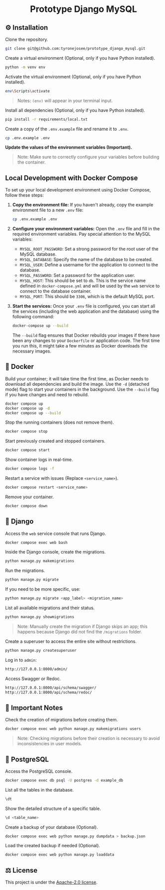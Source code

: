 <d align="center">
  <h1><strong>Prototype Django MySQL</strong></h1>
</d>

## ⚙️ Installation

Clone the repository.

```bash
git clone git@github.com:tyronejosee/prototype_django_mysql.git
```

Create a virtual environment (Optional, only if you have Python installed).

```bash
python -m venv env
```

Activate the virtual environment (Optional, only if you have Python installed).

```bash
env\Scripts\activate
```

> Notes: `(env)` will appear in your terminal input.

Install all dependencies (Optional, only if you have Python installed).

```bash
pip install -r requirements/local.txt
```

Create a copy of the `.env.example` file and rename it to `.env`.

```bash
cp .env.example .env
```

**Update the values of the environment variables (Important).**

> Note: Make sure to correctly configure your variables before building the container.

## Local Development with Docker Compose

To set up your local development environment using Docker Compose, follow these steps:

1.  **Copy the environment file:**
    If you haven't already, copy the example environment file to a new `.env` file:
    ```bash
    cp .env.example .env
    ```

2.  **Configure your environment variables:**
    Open the `.env` file and fill in the required environment variables. Pay special attention to the MySQL variables:
    *   `MYSQL_ROOT_PASSWORD`: Set a strong password for the root user of the MySQL database.
    *   `MYSQL_DATABASE`: Specify the name of the database to be created.
    *   `MYSQL_USER`: Define a username for the application to connect to the database.
    *   `MYSQL_PASSWORD`: Set a password for the application user.
    *   `MYSQL_HOST`: This should be set to `db`. This is the service name defined in `docker-compose.yml` and will be used by the `web` service to connect to the database container.
    *   `MYSQL_PORT`: This should be `3306`, which is the default MySQL port.

3.  **Start the services:**
    Once your `.env` file is configured, you can start all the services (including the web application and the database) using the following command:
    ```bash
    docker-compose up --build
    ```
    The `--build` flag ensures that Docker rebuilds your images if there have been any changes to your `Dockerfile` or application code. The first time you run this, it might take a few minutes as Docker downloads the necessary images.

## 🐳 Docker

Build your container; it will take time the first time, as Docker needs to download all dependencies and build the image.
Use the `-d` (detached mode) flag to start your containers in the background.
Use the `--build` flag if you have changes and need to rebuild.

```bash
docker compose up
docker compose up -d
docker compose up --build
```

Stop the running containers (does not remove them).

```bash
docker compose stop
```

Start previously created and stopped containers.

```bash
docker compose start
```

Show container logs in real-time.

```bash
docker compose logs -f
```

Restart a service with issues (Replace `<service_name>`).

```bash
docker compose restart <service_name>
```

Remove your container.

```bash
docker compose down
```

## 🐍 Django

Access the `web` service console that runs Django.

```bash
docker compose exec web bash
```

Inside the Django console, create the migrations.

```bash
python manage.py makemigrations
```

Run the migrations.

```bash
python manage.py migrate
```

If you need to be more specific, use:

```bash
python manage.py migrate <app_label> <migration_name>
```

List all available migrations and their status.

```bash
python manage.py showmigrations
```

> Note: Manually create the migration if Django skips an app; this happens because Django did not find the `/migrations` folder.

Create a superuser to access the entire site without restrictions.

```bash
python manage.py createsuperuser
```

Log in to `admin`:

```bash
http://127.0.0.1:8000/admin/
```

Access Swagger or Redoc.

```bash
http://127.0.0.1:8000/api/schema/swagger/
http://127.0.0.1:8000/api/schema/redoc/
```

## 🚨 Important Notes

Check the creation of migrations before creating them.

```bash
docker compose exec web python manage.py makemigrations users
```

> Note: Checking migrations before their creation is necessary to avoid inconsistencies in user models.

## 🐘 PostgreSQL

Access the PostgreSQL console.

```bash
docker compose exec db psql -U postgres -d example_db
```

List all the tables in the database.

```bash
\dt
```

Show the detailed structure of a specific table.

```bash
\d <table_name>
```

Create a backup of your database (Optional).

```bash
docker compose exec web python manage.py dumpdata > backup.json
```

Load the created backup if needed (Optional).

```bash
docker compose exec web python manage.py loaddata
```

## ⚖️ License

This project is under the [Apache-2.0 license](https://github.com/tyronejosee/prototype_django_mysql/blob/main/LICENSE).
